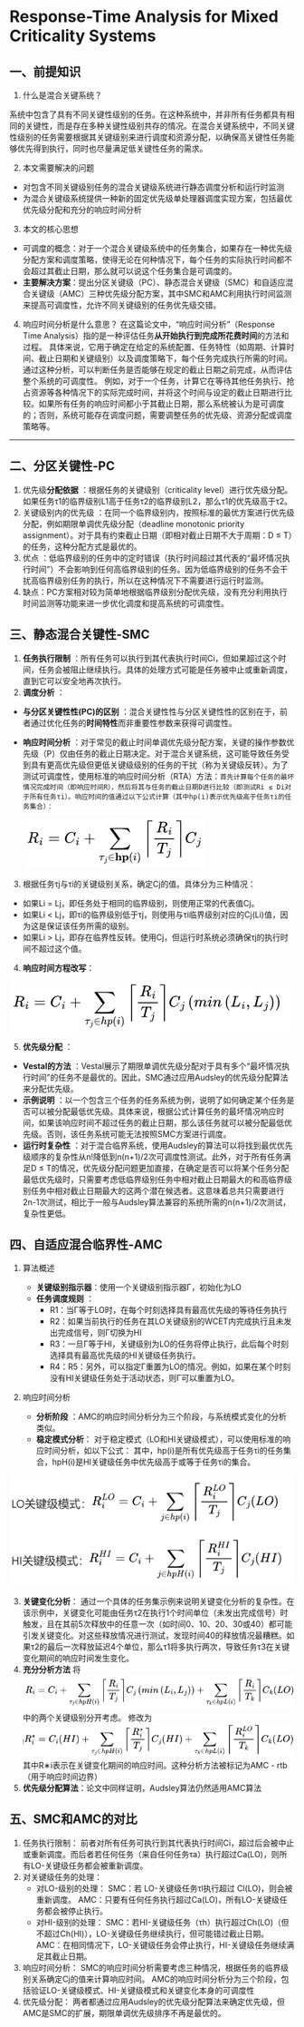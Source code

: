 # Response-Time Analysis for Mixed Criticality Systems

## 一、前提知识

1. 什么是混合关键系统？

系统中包含了具有不同关键性级别的任务。在这种系统中，并非所有任务都具有相同的关键性，而是存在多种关键性级别共存的情况。在混合关键系统中，不同关键性级别的任务需要根据其关键级别来进行调度和资源分配，以确保高关键性任务能够优先得到执行，同时也尽量满足低关键性任务的需求。

2. 本文需要解决的问题

- 对包含不同关键级别任务的混合关键级系统进行静态调度分析和运行时监测
- 为混合关键级系统提供一种新的固定优先级单处理器调度实现方案，包括最优优先级分配和充分的响应时间分析

3. 本文的核心思想

* 可调度的概念：对于一个混合关键级系统中的任务集合，如果存在一种优先级分配方案和调度策略，使得无论在何种情况下，每个任务的实际执行时间都不会超过其截止日期，那么就可以说这个任务集合是可调度的。
* **主要解决方案**：提出分区关键级（PC）、静态混合关键级（SMC）和自适应混合关键级（AMC）三种优先级分配方案，其中SMC和AMC利用执行时间监测来提高可调度性，允许不同关键级别的任务优先级交错。

4. 响应时间分析是什么意思？
   在这篇论文中，“响应时间分析”（Response Time Analysis）指的是一种评估任务**从开始执行到完成所花费时间**的方法和过程。
   具体来说，它用于确定在给定的系统配置、任务特性（如周期、计算时间、截止日期和关键级别）以及调度策略下，每个任务完成执行所需的时间。通过这种分析，可以判断任务是否能够在规定的截止日期之前完成，从而评估整个系统的可调度性。
   例如，对于一个任务，计算它在等待其他任务执行、抢占资源等各种情况下的实际完成时间，并将这个时间与设定的截止日期进行比较。如果所有任务的响应时间都小于其截止日期，那么系统被认为是可调度的；否则，系统可能存在调度问题，需要调整任务的优先级、资源分配或调度策略等。

---

## 二、分区关键性-PC

1. 优先级**分配依据** ：根据任务的关键级别（criticality level）进行优先级分配。如果任务τ1的临界级别L1高于任务τ2的临界级别L2，那么τ1的优先级高于τ2。
2. 关键级别内的优先级 ：在同一个临界级别内，按照标准的最优方案进行优先级分配，例如期限单调优先级分配（deadline monotonic priority assignment）。对于具有约束截止日期（即相对截止日期不大于周期：D ≤ T）的任务，这种分配方式是最优的。
3. 优点 ：低临界级别的任务中的定时错误（执行时间超过其代表的“最坏情况执行时间”）不会影响到任何高临界级别的任务。因为低临界级别的任务不会干扰高临界级别任务的执行，所以在这种情况下不需要进行运行时监测。
4. 缺点：PC方案相对较为简单地根据临界级别分配优先级，没有充分利用执行时间监测等功能来进一步优化调度和提高系统的可调度性。

## 三、静态混合关键性-SMC

1. **任务执行限制** ：所有任务可以执行到其代表执行时间Ci，但如果超过这个时间，任务会被阻止继续执行。具体的处理方式可能是任务被中止或重新调度，直到它可以安全地再次执行。
2. **调度分析** ：

* **与分区关键性性(PC)的区别** ：混合关键性性与分区关键性性的区别在于，前者通过优化任务的**时间特性**而非重要性参数来获得可调度性。
* **响应时间分析** ：对于常见的截止时间单调优先级分配方案，关键的操作参数优先级（P）仅由任务的截止日期决定。对于混合关键系统，这可能导致任务受到具有更高优先级但更低关键级级别的任务的干扰（称为关键级反转）。为了测试可调度性，使用标准的响应时间分析（RTA）方法：`首先计算每个任务的最坏情况完成时间（即响应时间R），然后将其与任务的截止日期D进行比较（即测试Ri ≤ Di对于所有任务τi）。响应时间的值通过以下公式计算（其中hp(i)表示优先级高于任务τi的任务集合）：`
  
  ![](assets/20240713_134002_image.png)

3. 根据任务τj与τi的关键级别关系，确定Cj的值。具体分为三种情况：

* 如果Li = Lj，即任务处于相同的临界级别，则使用正常的代表值Cj。
* 如果Li < Lj，即τi的临界级别低于τj，则使用与τi临界级别对应的Cj(Li)值，因为这是保证该任务所需的级别。
* 如果Li > Lj，即存在临界性反转。使用Cj，但运行时系统必须确保τj的执行时间不超过这个值。

4. **响应时间方程改写**：

![](assets/20240713_134441_image.png)

5. **优先级分配** ：

* **Vestal的方法** ：Vestal展示了期限单调优先级分配对于具有多个“最坏情况执行时间”的任务不是最优的。因此，SMC通过应用Audsley的优先级分配算法来分配优先级。
* **示例说明** ：以一个包含三个任务的任务系统为例，说明了如何确定某个任务是否可以被分配最低优先级。具体来说，根据公式计算任务的最坏情况响应时间，如果该响应时间不超过任务的截止日期，那么该任务就可以被分配最低优先级。否则，该任务系统可能无法按照SMC方案进行调度。
* **运行时复杂性** ：对于混合临界系统，使用Audsley的算法可以将找到最优优先级顺序的复杂性从n!降低到n(n+1)/2次可调度性测试。此外，对于所有任务满足D ≤ T的情况，优先级分配问题更加直接，在确定是否可以将某个任务分配最低优先级时，只需要考虑低临界级别任务中相对截止日期最大的和高临界级别任务中相对截止日期最大的这两个潜在候选者。这意味着总共只需要进行2n-1次测试，相比于一般与Audsley算法兼容的系统所需的n(n+1)/2次测试，复杂性更低。

## 四、自适应混合临界性-AMC

1. 算法概述
   
   - **关键级别指示器**：使用一个关键级别指示器Γ，初始化为LO
   - **任务调度规则** ：
     - R1：当Γ等于LO时，在每个时刻选择具有最高优先级的等待任务执行
     - R2：如果当前执行的任务在其LO关键级别的WCET内完成执行且未发出完成信号，则Γ切换为HI
     - R3：一旦Γ等于HI，关键级别为LO的任务将停止执行，此后每个时刻选择具有最高优先级的HI关键级任务执行。
     - R4：R5：另外，可以指定Γ重置为LO的情况。例如，如果在某个时刻没有HI关键级任务处于活动状态，则Γ可以重置为LO。
2. 响应时间分析
   
   - **分析阶段** ：AMC的响应时间分析分为三个阶段，与系统模式变化的分析类似。
   - **稳定模式分析**：
     对于稳定模式（LO和HI关键级模式），可以使用标准的响应时间分析，如以下公式：
     其中，hp(i)是所有优先级高于任务τi的任务集合，hpH(i)是HI关键级任务中优先级高于或等于任务τi的集合。

![](assets/20240713_145714_image.png)

3. **关键变化分析**：
   通过一个具体的任务集示例来说明关键变化分析的复杂性。在该示例中，关键变化可能由任务τ2在执行1个时间单位（未发出完成信号）时触发，且在其前5次释放中的任意一次（如时间0、10、20、30或40）都可能引发关键变化。对这些释放情况进行测试，发现时间40的释放情况最糟糕。如果τ2的最后一次释放延迟4个单位，那么τ1将多执行两次，导致任务τ3在关键变化期间的响应时间发生变化。
4. **充分分析方法**
   将 ![](assets/20240713_145958_image.png) 中的两个关键级别分开考虑。
   修改为
   ![](assets/20240713_150101_image.png)
   其中R∗i表示在关键变化期间的响应时间。这种分析方法被标记为AMC - rtb（用于响应时间边界）
5. **优先级分配算法**：论文中同样证明，Audsley算法仍然适用AMC算法

## 五、SMC和AMC的对比

1. 任务执行限制：
   前者对所有任务可执行到其代表执行时间Ci，超过后会被中止或重新调度。而后者若任何任务（来自任何任务τa）执行超过Ca(LO)，则所有LO-关键级任务都会被重新调度。
2. 对关键级任务的处理：
   - 对LO-级别的处理：
     SMC：若 LO-关键级任务τl执行超过 Cl(LO)，则会被重新调度。
     AMC：只要有任何任务执行超过Ca(LO)，所有LO-关键级任务都会被停止执行。
   - 对HI-级别的处理：
     SMC：若HI-关键级任务（τh）执行超过Ch(LO)（但不超过Ch(HI)），LO-关键级任务继续执行，但可能错过截止日期。
     AMC：在相同情况下，LO-关键级任务会停止执行，HI-关键级任务继续满足其截止日期。
3. 响应时间分析：
   SMC的响应时间分析需要考虑三种情况，根据任务的临界级别关系确定Cj的值来计算响应时间。
   AMC的响应时间分析分为三个阶段，包括验证LO-关键级模式、HI-关键级模式和关键变化本身的可调度性
4. 优先级分配：
   两者都通过应用Audsley的优先级分配算法来确定优先级，但AMC是SMC的扩展，期限单调优先级排序不再是最优的。

